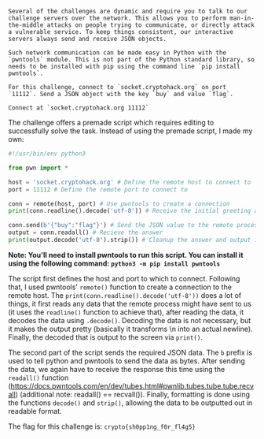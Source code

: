 ```
Several of the challenges are dynamic and require you to talk to our challenge servers over the network. This allows you to perform man-in-the-middle attacks on people trying to communicate, or directly attack a vulnerable service. To keep things consistent, our interactive servers always send and receive JSON objects.  
  
Such network communication can be made easy in Python with the `pwntools` module. This is not part of the Python standard library, so needs to be installed with pip using the command line `pip install pwntools`.  
  
For this challenge, connect to `socket.cryptohack.org` on port `11112`. Send a JSON object with the key `buy` and value `flag`.

Connect at `socket.cryptohack.org 11112`
```

The challenge offers a premade script which requires editing to successfully solve the task. Instead of using the premade script, I made my own:

```python
#!/usr/bin/env python3

from pwn import *

host = 'socket.cryptohack.org' # Define the remote host to connect to
port = 11112 # Define the remote port to connect to

conn = remote(host, port) # Use pwntools to create a connection
print(conn.readline().decode('utf-8')) # Receive the initial greeting and output it

conn.send(b'{"buy":"flag"}') # Send the JSON value to the remote process
output = conn.readall() # Recieve the answer
print(output.decode('utf-8').strip()) # Cleanup the answer and output it
```

**Note: You'll need to install pwntools to run this script. You can install it using the following command: `python3 -m pip install pwntools`**

The script first defines the host and port to which to connect. Following that, I used pwntools' `remote()` function to create a connection to the remote host. The `print(conn.readline().decode('utf-8'))` does a lot of things, it first reads any data that the remote process might have sent to us (it uses the `readline()` function to achieve that), after reading the data, it decodes the data using `.decode()`. Decoding the data is not necessary, but it makes the output pretty (basically it transforms \n into an actual newline). Finally, the decoded that is output to the screen via `print()`.

The second part of the script sends the required JSON data. The `b` prefix is used to tell python and pwntools to send the data as bytes. After sending the data, we again have to receive the response this time using the `readall()` function (https://docs.pwntools.com/en/dev/tubes.html#pwnlib.tubes.tube.tube.recvall) (additional note: readall() == recvall()). Finally, formatting is done using the functions `decode()` and `strip()`, allowing the data to be outputted out in readable format.

The flag for this challenge is: `crypto{sh0pp1ng_f0r_fl4g5}`